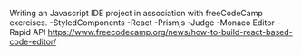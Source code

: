 Writing an Javascript IDE project in association with freeCodeCamp exercises.
-StyledComponents
-React
-Prismjs
-Judge
-Monaco Editor
-Rapid API
https://www.freecodecamp.org/news/how-to-build-react-based-code-editor/